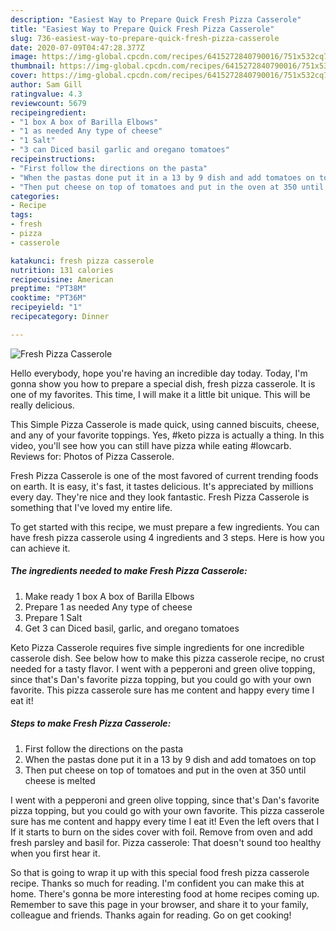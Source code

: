 ```yaml
---
description: "Easiest Way to Prepare Quick Fresh Pizza Casserole"
title: "Easiest Way to Prepare Quick Fresh Pizza Casserole"
slug: 736-easiest-way-to-prepare-quick-fresh-pizza-casserole
date: 2020-07-09T04:47:28.377Z
image: https://img-global.cpcdn.com/recipes/6415272840790016/751x532cq70/fresh-pizza-casserole-recipe-main-photo.jpg
thumbnail: https://img-global.cpcdn.com/recipes/6415272840790016/751x532cq70/fresh-pizza-casserole-recipe-main-photo.jpg
cover: https://img-global.cpcdn.com/recipes/6415272840790016/751x532cq70/fresh-pizza-casserole-recipe-main-photo.jpg
author: Sam Gill
ratingvalue: 4.3
reviewcount: 5679
recipeingredient:
- "1 box A box of Barilla Elbows"
- "1 as needed Any type of cheese"
- "1 Salt"
- "3 can Diced basil garlic and oregano tomatoes"
recipeinstructions:
- "First follow the directions on the pasta"
- "When the pastas done put it in a 13 by 9 dish and add tomatoes on top"
- "Then put cheese on top of tomatoes and put in the oven at 350 until cheese is melted"
categories:
- Recipe
tags:
- fresh
- pizza
- casserole

katakunci: fresh pizza casserole 
nutrition: 131 calories
recipecuisine: American
preptime: "PT38M"
cooktime: "PT36M"
recipeyield: "1"
recipecategory: Dinner

---
```



![Fresh Pizza Casserole](https://img-global.cpcdn.com/recipes/6415272840790016/751x532cq70/fresh-pizza-casserole-recipe-main-photo.jpg)

Hello everybody, hope you're having an incredible day today. Today, I'm gonna show you how to prepare a special dish, fresh pizza casserole. It is one of my favorites. This time, I will make it a little bit unique. This will be really delicious.

This Simple Pizza Casserole is made quick, using canned biscuits, cheese, and any of your favorite toppings. Yes, #keto pizza is actually a thing. In this video, you&#39;ll see how you can still have pizza while eating #lowcarb. Reviews for: Photos of Pizza Casserole.

Fresh Pizza Casserole is one of the most favored of current trending foods on earth. It is easy, it's fast, it tastes delicious. It's appreciated by millions every day. They're nice and they look fantastic. Fresh Pizza Casserole is something that I've loved my entire life.


To get started with this recipe, we must prepare a few ingredients. You can have fresh pizza casserole using 4 ingredients and 3 steps. Here is how you can achieve it.

<!--inarticleads1-->

##### The ingredients needed to make Fresh Pizza Casserole:

1. Make ready 1 box A box of Barilla Elbows
1. Prepare 1 as needed Any type of cheese
1. Prepare 1 Salt
1. Get 3 can Diced basil, garlic, and oregano tomatoes


Keto Pizza Casserole requires five simple ingredients for one incredible casserole dish. See below how to make this pizza casserole recipe, no crust needed for a tasty flavor. I went with a pepperoni and green olive topping, since that&#39;s Dan&#39;s favorite pizza topping, but you could go with your own favorite. This pizza casserole sure has me content and happy every time I eat it! 

<!--inarticleads2-->

##### Steps to make Fresh Pizza Casserole:

1. First follow the directions on the pasta
1. When the pastas done put it in a 13 by 9 dish and add tomatoes on top
1. Then put cheese on top of tomatoes and put in the oven at 350 until cheese is melted


I went with a pepperoni and green olive topping, since that&#39;s Dan&#39;s favorite pizza topping, but you could go with your own favorite. This pizza casserole sure has me content and happy every time I eat it! Even the left overs that I If it starts to burn on the sides cover with foil. Remove from oven and add fresh parsley and basil for. Pizza casserole: That doesn&#39;t sound too healthy when you first hear it. 

So that is going to wrap it up with this special food fresh pizza casserole recipe. Thanks so much for reading. I'm confident you can make this at home. There's gonna be more interesting food at home recipes coming up. Remember to save this page in your browser, and share it to your family, colleague and friends. Thanks again for reading. Go on get cooking!
